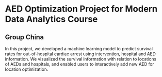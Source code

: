 # AED Optimization Project for Modern Data Analytics Course
## Group China
In this project, we developed a machine learning model to predict survival rates for out-of-hospital cardiac arrest using intervention, hospital and AED information. We visualized the survival information with relation to locations of AEDs and hospitals, and enabled users to interactively add new AED for location optimization.
